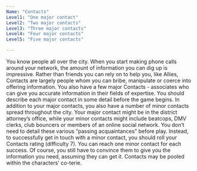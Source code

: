 ```yaml
---
Name: "Contacts"
Level1: "One major contact"
Level2: "Two major contacts"
Level3: "Three major contacts"
Level4: "Four major contacts"
Level5: "Five major contacts"

---
```


You know people all over the city. When you start making phone calls around your network, the amount of information you can dig up is impressive. Rather than friends you can rely on to help you, like Allies, Contacts are largely people whom you can bribe, manipulate or coerce into offering information. You also have a few major Contacts - associates who can give you accurate information in their fields of expertise. You should describe each major contact in some detail before the game begins. In addition to your major contacts, you also have a number of minor contacts spread throughout the city. Your major contact might be in the district attorney’s office, while your minor contacts might include beatcops, DMV clerks, club bouncers or members of an online social network. You don’t need to detail these various “passing acquaintances” before play. Instead, to successfully get in touch with a minor contact, you should roll your Contacts rating (difficulty 7). You can reach one minor contact for each success. Of course, you still have to convince them to give you the information you need, assuming they can get it. Contacts may be pooled within the characters’ co-terie.